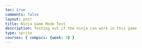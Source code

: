 ```yaml
---
toc: true
comments: false
layout: post
title: Ninja Game Mode Test
description: Testing out if the ninja can work in this game
type: sprite
courses: { compsci: {week: 3} }
---
```


